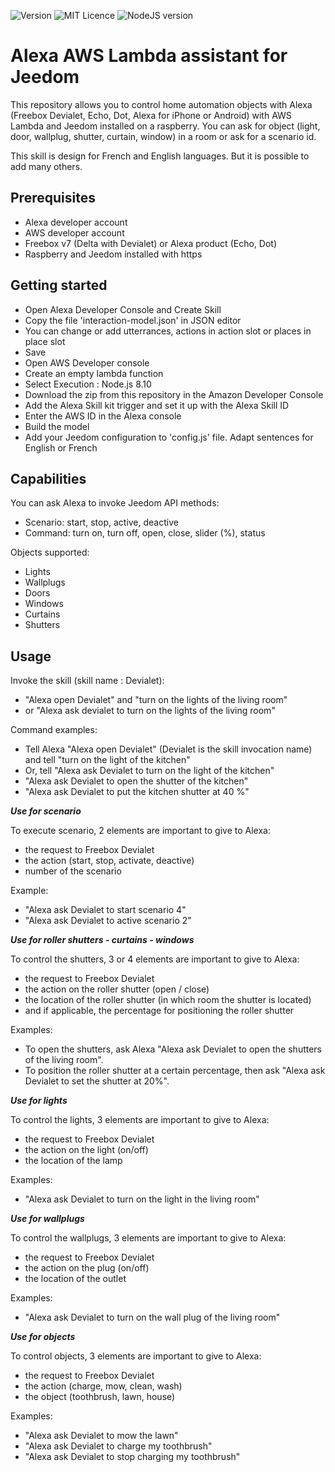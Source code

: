 
![Version](https://img.shields.io/badge/Version-v1.1-brightgreen) ![MIT Licence](https://img.shields.io/badge/License-MIT-brightgreen)
![NodeJS version](https://img.shields.io/badge/NodeJS-v8.10-green.svg) 
<!--
![Dev status](https://img.shields.io/badge/status-development-orange.svg)
-->


# Alexa AWS Lambda assistant for Jeedom

This repository allows you to control home automation objects with Alexa (Freebox Devialet, Echo, Dot, Alexa for iPhone or Android) with AWS Lambda and Jeedom installed on a raspberry. 
You can ask for object (light, door, wallplug, shutter, curtain, window) in a room or ask for a scenario id.

This skill is design for French and English languages. But it is possible to add many others.

**Prerequisites**
-------------
- Alexa developer account
- AWS developer account
- Freebox v7 (Delta with Devialet) or Alexa product (Echo, Dot)
- Raspberry and Jeedom installed with https


**Getting started**
-------------
- Open Alexa Developer Console and Create Skill
- Copy the file 'interaction-model.json' in JSON editor
- You can change or add utterrances, actions in action slot or places in place slot
- Save
- Open AWS Developer console
- Create an empty lambda function
- Select Execution : Node.js 8.10
- Download the zip from this repository in the Amazon Developer Console
- Add the Alexa Skill kit trigger and set it up with the Alexa Skill ID
- Enter the AWS ID in the Alexa console
- Build the model
- Add your Jeedom configuration to 'config.js' file. Adapt sentences for English or French

**Capabilities**
-------------
You can ask Alexa to invoke Jeedom API methods:
- Scenario: start, stop, active, deactive
- Command: turn on, turn off, open, close, slider (%), status

Objects supported:
- Lights
- Wallplugs
- Doors
- Windows
- Curtains
- Shutters

**Usage**
-------------
Invoke the skill (skill name : Devialet):
- "Alexa open Devialet" and "turn on the lights of the living room"
- or "Alexa ask devialet to turn on the lights of the living room"

Command examples:
- Tell Alexa "Alexa open Devialet" (Devialet is the skill invocation name) and tell "turn on the light of the kitchen"
- Or, tell "Alexa ask Devialet to turn on the light of the kitchen"
- "Alexa ask Devialet to open the shutter of the kitchen"
- "Alexa ask Devialet to put the kitchen shutter at 40 %"


***Use for scenario***

To execute scenario, 2 elements are important to give to Alexa:
- the request to Freebox Devialet
- the action (start, stop, activate, deactive)
- number of the scenario

Example:
- "Alexa ask Devialet to start scenario 4"
- "Alexa ask Devialet to active scenario 2"

***Use for roller shutters - curtains - windows***

To control the shutters, 3 or 4 elements are important to give to Alexa: 
- the request to Freebox Devialet
- the action on the roller shutter (open / close)
- the location of the roller shutter (in which room the shutter is located)
- and if applicable, the percentage for positioning the roller shutter

Examples: 
- To open the shutters, ask Alexa "Alexa ask Devialet to open the shutters of the living room".
- To position the roller shutter at a certain percentage, then ask "Alexa ask Devialet to set the shutter at 20%".

***Use for lights***

To control the lights, 3 elements are important to give to Alexa: 
- the request to Freebox Devialet
- the action on the light (on/off)
- the location of the lamp

Examples: 
- "Alexa ask Devialet to turn on the light in the living room"

***Use for wallplugs***

To control the wallplugs, 3 elements are important to give to Alexa: 
- the request to Freebox Devialet
- the action on the plug (on/off)
- the location of the outlet

Examples: 
- "Alexa ask Devialet to turn on the wall plug of the living room"

***Use for objects***

To control objects, 3 elements are important to give to Alexa: 
- the request to Freebox Devialet
- the action (charge, mow, clean, wash)
- the object (toothbrush, lawn, house)

Examples: 
- "Alexa ask Devialet to mow the lawn"
- "Alexa ask Devialet to charge my toothbrush"
- "Alexa ask Devialet to stop charging my toothbrush"

